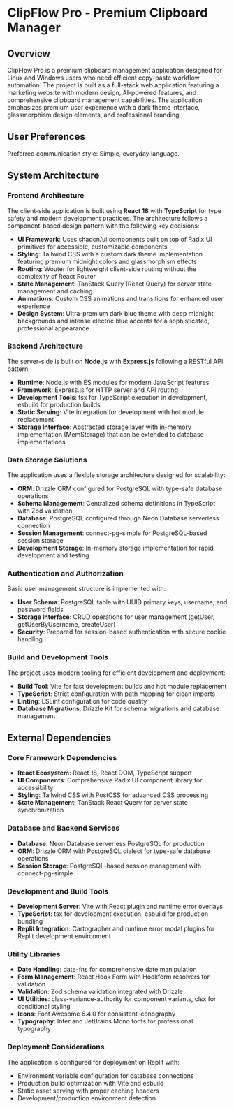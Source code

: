 # ClipFlow Pro - Premium Clipboard Manager

## Overview

ClipFlow Pro is a premium clipboard management application designed for Linux and Windows users who need efficient copy-paste workflow automation. The project is built as a full-stack web application featuring a marketing website with modern design, AI-powered features, and comprehensive clipboard management capabilities. The application emphasizes premium user experience with a dark theme interface, glassmorphism design elements, and professional branding.

## User Preferences

Preferred communication style: Simple, everyday language.

## System Architecture

### Frontend Architecture
The client-side application is built using **React 18** with **TypeScript** for type safety and modern development practices. The architecture follows a component-based design pattern with the following key decisions:

- **UI Framework**: Uses shadcn/ui components built on top of Radix UI primitives for accessible, customizable components
- **Styling**: Tailwind CSS with a custom dark theme implementation featuring premium midnight colors and glassmorphism effects
- **Routing**: Wouter for lightweight client-side routing without the complexity of React Router
- **State Management**: TanStack Query (React Query) for server state management and caching
- **Animations**: Custom CSS animations and transitions for enhanced user experience
- **Design System**: Ultra-premium dark blue theme with deep midnight backgrounds and intense electric blue accents for a sophisticated, professional appearance

### Backend Architecture
The server-side is built on **Node.js** with **Express.js** following a RESTful API pattern:

- **Runtime**: Node.js with ES modules for modern JavaScript features
- **Framework**: Express.js for HTTP server and API routing
- **Development Tools**: tsx for TypeScript execution in development, esbuild for production builds
- **Static Serving**: Vite integration for development with hot module replacement
- **Storage Interface**: Abstracted storage layer with in-memory implementation (MemStorage) that can be extended to database implementations

### Data Storage Solutions
The application uses a flexible storage architecture designed for scalability:

- **ORM**: Drizzle ORM configured for PostgreSQL with type-safe database operations
- **Schema Management**: Centralized schema definitions in TypeScript with Zod validation
- **Database**: PostgreSQL configured through Neon Database serverless connection
- **Session Management**: connect-pg-simple for PostgreSQL-based session storage
- **Development Storage**: In-memory storage implementation for rapid development and testing

### Authentication and Authorization
Basic user management structure is implemented with:

- **User Schema**: PostgreSQL table with UUID primary keys, username, and password fields
- **Storage Interface**: CRUD operations for user management (getUser, getUserByUsername, createUser)
- **Security**: Prepared for session-based authentication with secure cookie handling

### Build and Development Tools
The project uses modern tooling for efficient development and deployment:

- **Build Tool**: Vite for fast development builds and hot module replacement
- **TypeScript**: Strict configuration with path mapping for clean imports
- **Linting**: ESLint configuration for code quality
- **Database Migrations**: Drizzle Kit for schema migrations and database management

## External Dependencies

### Core Framework Dependencies
- **React Ecosystem**: React 18, React DOM, TypeScript support
- **UI Components**: Comprehensive Radix UI component library for accessibility
- **Styling**: Tailwind CSS with PostCSS for advanced CSS processing
- **State Management**: TanStack React Query for server state synchronization

### Database and Backend Services
- **Database**: Neon Database serverless PostgreSQL for production
- **ORM**: Drizzle ORM with PostgreSQL dialect for type-safe database operations
- **Session Storage**: PostgreSQL-based session management with connect-pg-simple

### Development and Build Tools
- **Development Server**: Vite with React plugin and runtime error overlays
- **TypeScript**: tsx for development execution, esbuild for production bundling
- **Replit Integration**: Cartographer and runtime error modal plugins for Replit development environment

### Utility Libraries
- **Date Handling**: date-fns for comprehensive date manipulation
- **Form Management**: React Hook Form with Hookform resolvers for validation
- **Validation**: Zod schema validation integrated with Drizzle
- **UI Utilities**: class-variance-authority for component variants, clsx for conditional styling
- **Icons**: Font Awesome 6.4.0 for consistent iconography
- **Typography**: Inter and JetBrains Mono fonts for professional typography

### Deployment Considerations
The application is configured for deployment on Replit with:
- Environment variable configuration for database connections
- Production build optimization with Vite and esbuild
- Static asset serving with proper caching headers
- Development/production environment detection